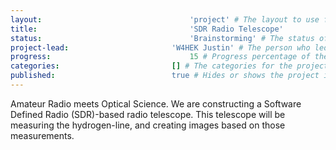 ```yaml
---
layout:									'project' # The layout to use for the project page. This should never be changed.
title:									'SDR Radio Telescope'
status:									'Brainstorming' # The status of the project. Values: 'Brainstorming', 'Designing', 'Building', 'Testing', 'Implementing', 'On-Hold', or 'Cancelled'.
project-lead:						'W4HEK Justin' # The person who led the project.
progress:								15 # Progress percentage of the project.
categories:							[] # The categories for the project.
published:							true # Hides or shows the project in feeds.
---
```



Amateur Radio meets Optical Science. We are constructing a Software Defined Radio (SDR)-based radio telescope. This telescope will be measuring the hydrogen-line, and creating images based on those measurements.
